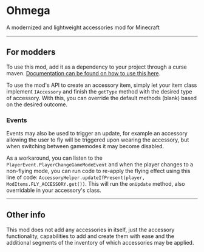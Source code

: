 # Ohmega
 A modernized and lightweight accessories mod for Minecraft

---
## For modders
To use this mod, add it as a dependency to your project through a curse maven. [Documentation can be found on how to use this here](https://www.cursemaven.com).

To use the mod's API to create an accessory item, simply let your item class implement `IAccessory` and finish the `getType` method with the desired type of accessory. With this, you can override the default methods (blank) based on the desired outcome.

### Events

Events may also be used to trigger an update, for example an accessory allowing the user to fly will be triggered upon wearing the accessory, but when switching between gamemodes it may become disabled.

As a workaround, you can listen to the `PlayerEvent.PlayerChangeGameModeEvent` and when the player changes to a non-flying mode, you can run code to re-apply the flying effect using this line of code: `AccessoryHelper.updateIfPresent(player, ModItems.FLY_ACCESSORY.get())`.
This will run the `onUpdate` method, also overridable in your accessory's class.

---
## Other info
This mod does not add any accessories in itself, just the accessory functionality, capabilities to add and create them with ease and the additional segments of the inventory of which accessories may be applied.

